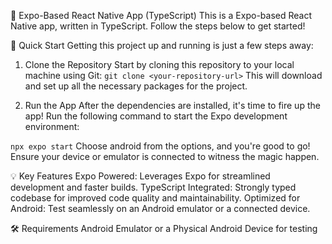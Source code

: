 🌟 Expo-Based React Native App (TypeScript)
This is a Expo-based React Native app, written in TypeScript. 
Follow the steps below to get started!

🚀 Quick Start
Getting this project up and running is just a few steps away:

1. Clone the Repository
Start by cloning this repository to your local machine using Git:
`git clone <your-repository-url>`
This will download and set up all the necessary packages for the project.

3. Run the App
After the dependencies are installed, it's time to fire up the app! Run the following command to start the Expo development environment:

`npx expo start`
Choose android from the options, and you're good to go! Ensure your device or emulator is connected to witness the magic happen.

💡 Key Features
Expo Powered: Leverages Expo for streamlined development and faster builds.
TypeScript Integrated: Strongly typed codebase for improved code quality and maintainability.
Optimized for Android: Test seamlessly on an Android emulator or a connected device.

🛠 Requirements
Android Emulator or a Physical Android Device for testing
